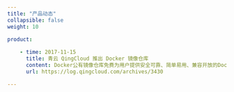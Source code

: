 ```yaml
---
title: "产品动态"
collapsible: false
weight: 10

product:
 
    - time: 2017-11-15
      title: 青云 QingCloud 推出 Docker 镜像仓库
      content: Docker公有镜像仓库免费为用户提供安全可靠、简单易用、兼容开放的Docker镜像集中存储与分发服务，支持创建多个 Docker 命名空间和多个 Docker 用户，灵活地管理用户的Docker镜像。此外，Docker 公有镜像仓库底层基于 QingStor 对象存储，为用户提供海量的镜像存储服务。
      url: https://log.qingcloud.com/archives/3430

---
```


